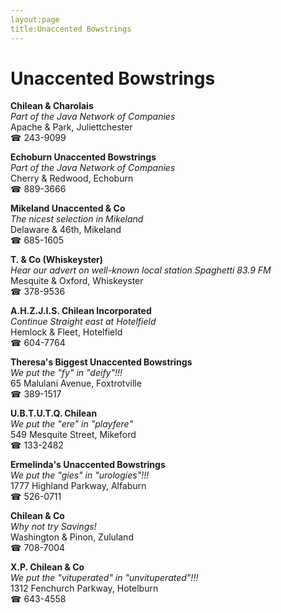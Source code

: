 ```yaml
---
layout:page
title:Unaccented Bowstrings
---
```

# Unaccented Bowstrings

**Chilean & Charolais**  
_Part of the Java Network of Companies_  
Apache & Park, Juliettchester  
☎ 243-9099



**Echoburn Unaccented Bowstrings**  
_Part of the Java Network of Companies_  
Cherry & Redwood, Echoburn  
☎ 889-3666



**Mikeland Unaccented & Co**  
_The nicest selection in Mikeland_  
Delaware & 46th, Mikeland  
☎ 685-1605



**T. & Co (Whiskeyster)**  
_Hear our advert on well-known local station Spaghetti 83.9 FM_  
Mesquite & Oxford, Whiskeyster  
☎ 378-9536



**A.H.Z.J.I.S. Chilean Incorporated**  
_Continue Straight east at Hotelfield_  
Hemlock & Fleet, Hotelfield  
☎ 604-7764



**Theresa's Biggest Unaccented Bowstrings**  
_We put the "fy" in "deify"!!!_  
65 Malulani Avenue, Foxtrotville  
☎ 389-1517



**U.B.T.U.T.Q. Chilean**  
_We put the "ere" in "playfere"_  
549 Mesquite Street, Mikeford  
☎ 133-2482



**Ermelinda's Unaccented Bowstrings**  
_We put the "gies" in "urologies"!!!_  
1777 Highland Parkway, Alfaburn  
☎ 526-0711



**Chilean & Co**  
_Why not try Savings!_  
Washington & Pinon, Zululand  
☎ 708-7004



**X.P. Chilean & Co**  
_We put the "vituperated" in "unvituperated"!!!_  
1312 Fenchurch Parkway, Hotelburn  
☎ 643-4558



